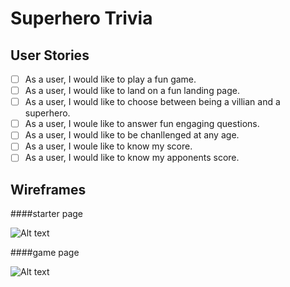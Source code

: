 # Superhero Trivia

## User Stories

- [ ] As a user, I would like to play a fun game.
- [ ] As a user, I would like to land on a fun landing page.
- [ ] As a user, I would like to choose between being a villian and a superhero.
- [ ] As a user, I woule like to answer fun engaging questions.
- [ ] As a user, I would like to be chanllenged at any age.
- [ ] As a user, I woule like to know my score.
- [ ] As a user, I would like to know my apponents score.

## Wireframes

####starter page

![Alt text](https://i.imgur.com/cF9q3H1.png)

####game page

![Alt text](https://i.imgur.com/rZmhtoa.png)

